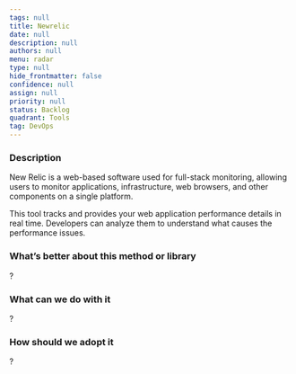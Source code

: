 ```yaml
---
tags: null
title: Newrelic
date: null
description: null
authors: null
menu: radar
type: null
hide_frontmatter: false
confidence: null
assign: null
priority: null
status: Backlog
quadrant: Tools
tag: DevOps
---
```


<!-- table_of_contents 8e632ae2-3f75-4369-8d81-55f96df6c4fb -->

### Description
New Relic is a web-based software used for full-stack monitoring, allowing users to monitor applications, infrastructure, web browsers, and other components on a single platform.

This tool tracks and provides your web application performance details in real time. Developers can analyze them to understand what causes the performance issues.

### What’s better about this method or library
?

### What can we do with it
?

### How should we adopt it
?

<!-- child_database 351657d1-214c-4293-a5d3-71e1b2555cc4 -->
